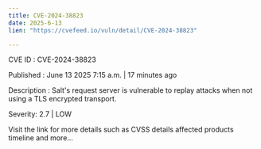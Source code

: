 ```yaml
---
title: CVE-2024-38823
date: 2025-6-13
lien: "https://cvefeed.io/vuln/detail/CVE-2024-38823"

---
```


CVE ID : CVE-2024-38823

Published :  June 13
2025
7:15 a.m. | 17 minutes ago

Description : Salt's request server is vulnerable to replay attacks when not using a TLS encrypted transport.

Severity: 2.7 | LOW

Visit the link for more details
such as CVSS details
affected products
timeline
and more...
